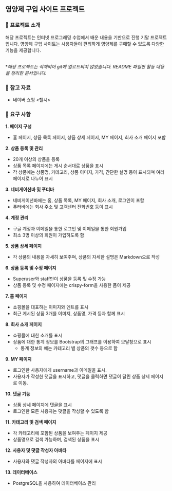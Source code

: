 영양제 구입 사이트 프로젝트 
---
### 📍 프로젝트 소개
해당 프로젝트는 인터넷 프로그래밍 수업에서 배운 내용을 기반으로 진행 기말 프로젝트입니다. 영양제 구입 사이트는 사용자들이 편리하게 영양제를 구매할 수 있도록 다양한 기능을 제공합니다.<br><br>

**해당 프로젝트는 삭제되어 git에 업로드되지 않았습니다. README 파일만 활동 내용을 정리한 문서입니다.*
   
### 📍 참고 자료
- 네이버 쇼핑 <헬시> 

### 📍 요구 사항
**1. 페이지 구성**
- 홈 페이지, 상품 목록 페이지, 상품 상세 페이지, MY 페이지, 회사 소개 페이지 포함

**2. 상품 등록 및 관리**
- 20개 이상의 상품을 등록
- 상품 목록 페이지에는 게시 순서대로 상품을 표시
- 각 상품에는 상품명, 카테고리, 상품 이미지, 가격, 간단한 설명 등이 표시되며 여러 페이지로 나누어 표시

**3. 네비게이션바 및 푸터바**
- 네비게이션바에는 홈, 상품 목록, MY 페이지, 회사 소개, 로그인이 포함
- 푸터바에는 회사 주소 및 고객센터 전화번호 등이 표시

**4. 계정 관리**
- 구글 계정과 이메일을 통한 로그인 및 이메일을 통한 회원가입
- 최소 3명 이상의 회원이 가입하도록 함

**5. 상품 상세 페이지**
- 각 상품의 내용을 자세히 보여주며, 상품의 자세한 설명은 Markdown으로 작성

**6. 상품 등록 및 수정 페이지**
- Superuser와 staff만이 상품을 등록 및 수정 가능
- 상품 등록 및 수정 페이지에는 crispy-form을 사용한 폼이 제공

**7. 홈 페이지**
- 쇼핑몰을 대표하는 이미지와 멘트를 표시
- 최근 게시된 상품 3개를 이미지, 상품명, 가격 등과 함께 표시

**8. 회사 소개 페이지**
- 쇼핑몰에 대한 소개를 표시
- 상품에 대한 통계 정보를 Bootstrap의 그래프를 이용하여 모달창으로 표시
  - 통계 정보의 예는 카테고리 별 상품의 갯수 등으로 함

**9. MY 페이지**
- 로그인한 사용자에게 username과 이메일을 표시.
- 사용자가 작성한 댓글을 표시하고, 댓글을 클릭하면 댓글이 달린 상품 상세 페이지로 이동.

**10. 댓글 기능**
- 상품 상세 페이지에 댓글을 표시
- 로그인한 모든 사용자는 댓글을 작성할 수 있도록 함

**11. 카테고리 및 검색 페이지**
- 각 카테고리에 포함된 상품을 보여주는 페이지 제공
- 상품명으로 검색 가능하며, 검색된 상품을 표시

**12. 사용자 및 댓글 작성자 아바타**
- 사용자와 댓글 작성자의 아바타를 페이지에 표시

**13. 데이터베이스**
- PostgreSQL을 사용하여 데이터베이스 관리
